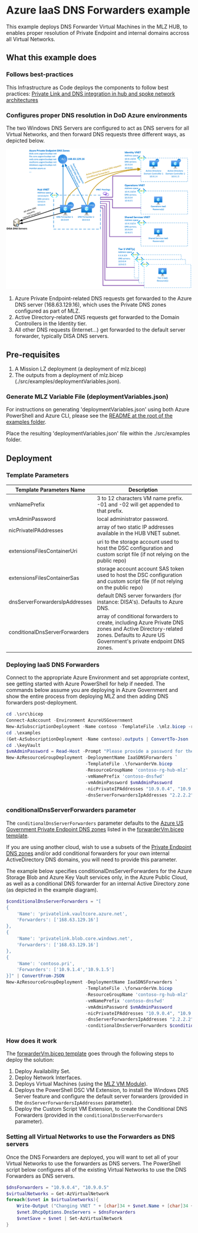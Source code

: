 # Azure IaaS DNS Forwarders example

This example deploys DNS Forwarder Virtual Machines in the MLZ HUB, to enables proper resolution of Private Endpoint and internal domains accross all Virtual Networks.

## What this example does

### Follows best-practices

This Infrastructure as Code deploys the components to follow best practices: [Private Link and DNS integration in hub and spoke network architectures](https://docs.microsoft.com/en-us/azure/cloud-adoption-framework/ready/azure-best-practices/private-link-and-dns-integration-at-scale#private-link-and-dns-integration-in-hub-and-spoke-network-architectures)

### Configures proper DNS resolution in DoD Azure environments

The two Windows DNS Servers are configured to act as DNS servers for all Virtual Networks, and then forward DNS requests three different ways, as depicted below.

![DNS Forwarders diagram](diagram.png)

1. Azure Private Endpoint-related DNS requests get forwarded to the Azure DNS server (168.63.129.16), which uses the Private DNS zones configured as part of MLZ.
2. Active Directory-related DNS requests get forwarded to the Domain Controllers in the Identity tier.
3. All other DNS requests (Internet...) get forwarded to the default server forwarder, typically DISA DNS servers.

## Pre-requisites

1. A Mission LZ deployment (a deployment of mlz.bicep)
2. The outputs from a deployment of mlz.bicep (./src/examples/deploymentVariables.json).  

### Generate MLZ Variable File (deploymentVariables.json)

For instructions on generating 'deploymentVariables.json' using both Azure PowerShell and Azure CLI, please see the [README at the root of the examples folder](..\README.md).

Place the resulting 'deploymentVariables.json' file within the ./src/examples folder.

## Deployment

### Template Parameters

Template Parameters Name       | Description
---                            | ---
vmNamePrefix                   | 3 to 12 characters VM name prefix. -01 and -02 will get appended to that prefix.
vmAdminPassword                | local administrator password.
nicPrivateIPAddresses          | array of two static IP addresses available in the HUB VNET subnet.
extensionsFilesContainerUri    | uri to the storage account used to host the DSC configuration and custom script file (if not relying on the public repo)
extensionsFilesContainerSas    | storage account account SAS token used to host the DSC configuration and custom script file (if not relying on the public repo)  
dnsServerForwardersIpAddresses | default DNS server forwarders (for instance: DISA's). Defaults to Azure DNS.
conditionalDnsServerForwarders | array of conditional forwarders to create, including Azure Private DNS zones and Active Directory-related zones. Defaults to Azure US Government's private endpoint DNS zones.

### Deploying IaaS DNS Forwarders

Connect to the appropriate Azure Environment and set appropriate context, see getting started with Azure PowerShell for help if needed.  The commands below assume you are deploying in Azure Government and show the entire process from deploying MLZ and then adding DNS forwarders post-deployment.

```PowerShell
cd .\src\bicep
Connect-AzAccount -Environment AzureUSGovernment
New-AzSubscriptionDeployment -Name contoso -TemplateFile .\mlz.bicep -resourcePrefix 'contoso' -Location 'USGovVirginia'
cd .\examples
(Get-AzSubscriptionDeployment -Name contoso).outputs | ConvertTo-Json | Out-File -FilePath .\deploymentVariables.json
cd .\keyVault
$vmAdminPassword = Read-Host -Prompt "Please provide a password for the VMs local administrator account, with a length of at least 12 characters" -AsSecureString
New-AzResourceGroupDeployment -DeploymentName IaaSDNSForwarders `
                              -TemplateFile .\forwarderVm.bicep
                              -ResourceGroupName 'contoso-rg-hub-mlz'
                              -vmNamePrefix 'contoso-dnsfwd'
                              -vmAdminPassword $vmAdminPassword
                              -nicPrivateIPAddresses "10.9.0.4", "10.9.0.5"
                              -dnsServerForwardersIpAddresses "2.2.2.2"                 
```

### conditionalDnsServerForwarders parameter

The `conditionalDnsServerForwarders` parameter defaults to the [Azure US Government Private Endpoint DNS zones](https://docs.microsoft.com/en-us/azure/private-link/private-endpoint-dns#government) listed in the [forwarderVm.bicep template](forwarderVm.bicep).

If you are using another cloud, wish to use a subsets of the [Private Endpoint DNS zones](https://docs.microsoft.com/en-us/azure/private-link/private-endpoint-dns) and/or add conditional forwarders for your own internal ActiveDirectory DNS domains, you will need to provide this parameter.

The example below specifies conditionalDnsServerForwarders for the Azure Storage Blob and Azure Key Vault services only, in the Azure Public Cloud, as well as a conditional DNS forwarder for an internal Active Directory zone (as depicted in the example diagram).

```PowerShell
$conditionalDnsServerForwarders = "[
{   
    'Name': 'privatelink.vaultcore.azure.net',
    'Forwarders': ['168.63.129.16']
},
{   
    'Name': 'privatelink.blob.core.windows.net',
    'Forwarders': ['168.63.129.16']
},
{   
    'Name': 'contoso.pri',
    'Forwarders': ['10.9.1.4','10.9.1.5']
}]" | ConvertFrom-JSON
New-AzResourceGroupDeployment -DeploymentName IaaSDNSForwarders `
                              -TemplateFile .\forwarderVm.bicep
                              -ResourceGroupName 'contoso-rg-hub-mlz'
                              -vmNamePrefix 'contoso-dnsfwd'
                              -vmAdminPassword $vmAdminPassword
                              -nicPrivateIPAddresses "10.9.0.4", "10.9.0.5"
                              -dnsServerForwardersIpAddresses "2.2.2.2" 
                              -conditionalDnsServerForwarders $conditionalDnsServerForwarders               
```

### How does it work

The [forwarderVm.bicep template](forwarderVm.bicep) goes through the following steps to deploy the solution:

1. Deploy Availability Set.
2. Deploy Network Interfaces.
3. Deploys Virtual Machines (using the [MLZ VM Module](https://github.com/FabienGilbert/mlz/blob/main/src/modules/windows-virtual-machine.bicep)).
4. Deploys the PowerShell DSC VM Extension, to install the Windows DNS Server feature and configure the default server forwarders (provided in the `dnsServerForwardersIpAddresses` parameter).
5. Deploy the Custom Script VM Extension, to create the Conditional DNS Forwarders (provided in the `conditionalDnsServerForwarders` parameter).

### Setting all Virtual Networks to use the Forwarders as DNS servers

Once the DNS Forwarders are deployed, you will want to set all of your Virtual Networks to use the forwarders as DNS servers. The PowerShell script below configures all of the existing Virtual Networks to use the DNS Forwarders as DNS servers.

```PowerShell
$dnsForwarders = "10.9.0.4", "10.9.0.5"
$virtualNetworks = Get-AzVirtualNetwork
foreach($vnet in $virtualnetworks){
    Write-Output ("Changing VNET " + [char]34 + $vnet.Name + [char]34 + " DNS Servers...")
    $vnet.DhcpOptions.DnsServers = $dnsForwarders
    $vnetSave = $vnet | Set-AzVirtualNetwork
}
```
